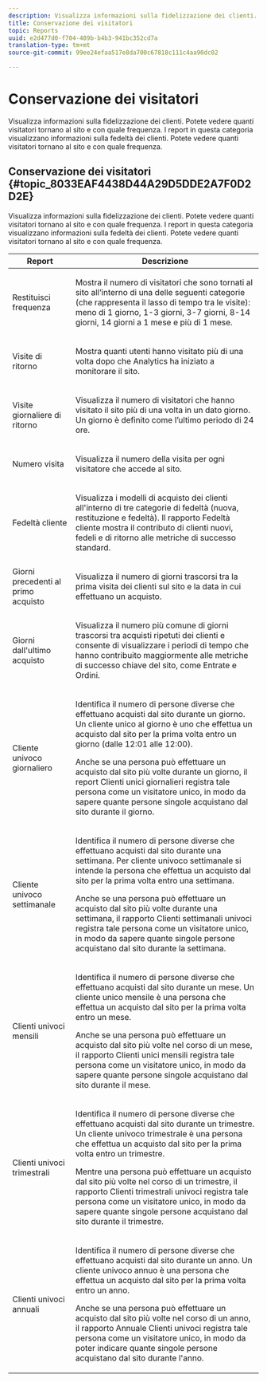 ```yaml
---
description: Visualizza informazioni sulla fidelizzazione dei clienti. Potete vedere quanti visitatori tornano al sito e con quale frequenza. I report in questa categoria visualizzano informazioni sulla fedeltà dei clienti. Potete vedere quanti visitatori tornano al sito e con quale frequenza.
title: Conservazione dei visitatori
topic: Reports
uuid: e2d477d0-f704-489b-b4b3-941bc352cd7a
translation-type: tm+mt
source-git-commit: 99ee24efaa517e8da700c67818c111c4aa90dc02

---
```



# Conservazione dei visitatori

Visualizza informazioni sulla fidelizzazione dei clienti. Potete vedere quanti visitatori tornano al sito e con quale frequenza. I report in questa categoria visualizzano informazioni sulla fedeltà dei clienti. Potete vedere quanti visitatori tornano al sito e con quale frequenza.

## Conservazione dei visitatori {#topic_8033EAF4438D44A29D5DDE2A7F0D2D2E}

Visualizza informazioni sulla fidelizzazione dei clienti. Potete vedere quanti visitatori tornano al sito e con quale frequenza. I report in questa categoria visualizzano informazioni sulla fedeltà dei clienti. Potete vedere quanti visitatori tornano al sito e con quale frequenza.

<table id="table_486948EB47664B90BDF9915314B572B0"> 
 <thead> 
  <tr> 
   <th colname="col1" class="entry"> Report  </th> 
   <th colname="col2" class="entry"> Descrizione </th> 
  </tr> 
 </thead>
 <tbody> 
  <tr> 
   <td colname="col1"> Restituisci frequenza </td> 
   <td colname="col2"> <p>Mostra il numero di visitatori che sono tornati al sito all’interno di una delle seguenti categorie (che rappresenta il lasso di tempo tra le visite): meno di 1 giorno, 1-3 giorni, 3-7 giorni, 8-14 giorni, 14 giorni a 1 mese e più di 1 mese. </p> </td> 
  </tr> 
  <tr> 
   <td colname="col1"> Visite di ritorno </td> 
   <td colname="col2"> <p>Mostra quanti utenti hanno visitato più di una volta dopo che Analytics ha iniziato a monitorare il sito. </p> </td> 
  </tr> 
  <tr> 
   <td colname="col1"> Visite giornaliere di ritorno </td> 
   <td colname="col2"> <p>Visualizza il numero di visitatori che hanno visitato il sito più di una volta in un dato giorno. Un giorno è definito come l’ultimo periodo di 24 ore. </p> </td> 
  </tr> 
  <tr> 
   <td colname="col1"> Numero visita </td> 
   <td colname="col2"> <p>Visualizza il numero della visita per ogni visitatore che accede al sito. </p> </td> 
  </tr> 
  <tr> 
   <td colname="col1"> Fedeltà cliente </td> 
   <td colname="col2"> <p>Visualizza i modelli di acquisto dei clienti all'interno di tre categorie di fedeltà (nuova, restituzione e fedeltà). Il rapporto <span class="wintitle"> Fedeltà</span> cliente mostra il contributo di clienti nuovi, fedeli e di ritorno alle metriche di successo standard. </p> </td> 
  </tr> 
  <tr> 
   <td colname="col1"> Giorni precedenti al primo acquisto </td> 
   <td colname="col2"> <p>Visualizza il numero di giorni trascorsi tra la prima visita dei clienti sul sito e la data in cui effettuano un acquisto. </p> </td> 
  </tr> 
  <tr> 
   <td colname="col1"> Giorni dall'ultimo acquisto </td> 
   <td colname="col2"> <p>Visualizza il numero più comune di giorni trascorsi tra acquisti ripetuti dei clienti e consente di visualizzare i periodi di tempo che hanno contribuito maggiormente alle metriche di successo chiave del sito, come Entrate e Ordini. </p> </td> 
  </tr> 
  <tr> 
   <td colname="col1"> Cliente univoco giornaliero </td> 
   <td colname="col2"> <p>Identifica il numero di persone diverse che effettuano acquisti dal sito durante un giorno. Un cliente unico al giorno è uno che effettua un acquisto dal sito per la prima volta entro un giorno (dalle 12:01 alle 12:00). </p> <p>Anche se una persona può effettuare un acquisto dal sito più volte durante un giorno, il report <span class="wintitle"> Clienti</span> unici giornalieri registra tale persona come un visitatore unico, in modo da sapere quante persone singole acquistano dal sito durante il giorno. </p> </td> 
  </tr> 
  <tr> 
   <td colname="col1"> Cliente univoco settimanale </td> 
   <td colname="col2"> <p>Identifica il numero di persone diverse che effettuano acquisti dal sito durante una settimana. Per cliente univoco settimanale si intende la persona che effettua un acquisto dal sito per la prima volta entro una settimana. </p> <p>Anche se una persona può effettuare un acquisto dal sito più volte durante una settimana, il rapporto Clienti <span class="wintitle"></span> settimanali univoci registra tale persona come un visitatore unico, in modo da sapere quante singole persone acquistano dal sito durante la settimana. </p> </td> 
  </tr> 
  <tr> 
   <td colname="col1"> Clienti univoci mensili </td> 
   <td colname="col2"> <p>Identifica il numero di persone diverse che effettuano acquisti dal sito durante un mese. Un cliente unico mensile è una persona che effettua un acquisto dal sito per la prima volta entro un mese. </p> <p>Anche se una persona può effettuare un acquisto dal sito più volte nel corso di un mese, il rapporto <span class="wintitle"> Clienti</span> unici mensili registra tale persona come un visitatore unico, in modo da sapere quante persone singole acquistano dal sito durante il mese. </p> </td> 
  </tr> 
  <tr> 
   <td colname="col1"> Clienti univoci trimestrali </td> 
   <td colname="col2"> <p>Identifica il numero di persone diverse che effettuano acquisti dal sito durante un trimestre. Un cliente univoco trimestrale è una persona che effettua un acquisto dal sito per la prima volta entro un trimestre. </p> <p>Mentre una persona può effettuare un acquisto dal sito più volte nel corso di un trimestre, il rapporto <span class="wintitle"> Clienti</span> trimestrali univoci registra tale persona come un visitatore unico, in modo da sapere quante singole persone acquistano dal sito durante il trimestre. </p> </td> 
  </tr> 
  <tr> 
   <td colname="col1"> Clienti univoci annuali </td> 
   <td colname="col2"> <p>Identifica il numero di persone diverse che effettuano acquisti dal sito durante un anno. Un cliente univoco annuo è una persona che effettua un acquisto dal sito per la prima volta entro un anno. </p> <p>Anche se una persona può effettuare un acquisto dal sito più volte nel corso di un anno, il rapporto <span class="wintitle"> Annuale Clienti</span> univoci registra tale persona come un visitatore unico, in modo da poter indicare quante singole persone acquistano dal sito durante l'anno. </p> </td> 
  </tr> 
 </tbody> 
</table>

